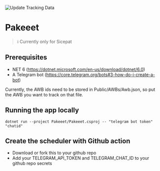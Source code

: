 ![Update Tracking Data](https://github.com/dwifuady/Pakeeet/actions/workflows/refresh-data.yml/badge.svg)

# Pakeeet
> :information_source: Currently only for Sicepat

## Prerequisites
- NET 6 (https://dotnet.microsoft.com/en-us/download/dotnet/6.0)
- A Telegram bot (https://core.telegram.org/bots#3-how-do-i-create-a-bot)

Currently, the AWB ids need to be stored in Public/AWBs/Awb.json, so put the AWB you want to track on that file.

## Running the app locally
``` 
dotnet run --project Pakeeet/Pakeeet.csproj -- "telegram bot token" "chatid"
```

## Create the scheduler with Github action
- Download or fork this to your github repo
- Add your TELEGRAM_API_TOKEN and TELEGRAM_CHAT_ID to your github repo secrets
